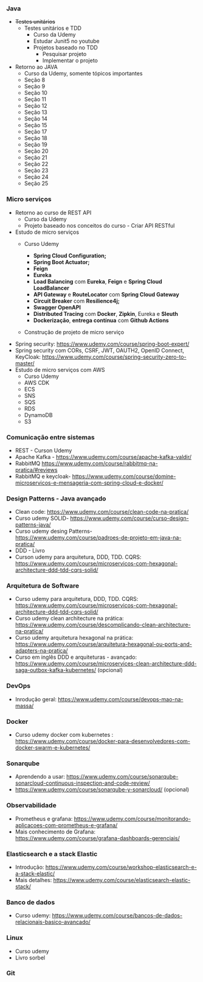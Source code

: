 ### Java
- ~~Testes unitários~~
	- Testes unitários e TDD
		- Curso da Udemy
		- Estudar Junit5 no youtube
		- Projetos baseado no TDD
			- Pesquisar projeto
			- Implementar o projeto
-  Retorno ao JAVA
	 - Curso da Udemy, somente tópicos importantes
	 - Seção 8
	 - Seção 9
	 - Seção 10
	 - Seção 11
	 - Seção 12
	 - Seção 13
	 - Seção 14
	 - Seção 15
	 - Seção 17
	 - Seção 18
	 - Seção 19
	 - Seção 20
	 - Seção 21
	 - Seção 22
	 - Seção 23
	 - Seção 24
	 - Seção 25

### Micro serviços
-  Retorno ao curso de REST API
	- Curso da Udemy
	- Projeto baseado nos conceitos do curso - Criar API RESTful
-  Estudo de micro serviços
	- Curso Udemy
		- **Spring Cloud Configuration;**
		- **Spring Boot Actuator;**
		- **Feign**
		- **Eureka**
		- **Load Balancing** com **Eureka**, **Feign** e **Spring Cloud LoadBalancer**
		- **API Gateway** e **RouteLocator** com **Spring Cloud Gateway**
		- **Circuit Breaker** com **Resilience4j;**
		- **Swagger OpenAPI**
		- **Distributed Tracing** com **Docker**, **Zipkin**, Eureka e **Sleuth**
		- **Dockerização**, **entrega contínua** com **Github Actions**
		
	- Construção de projeto de micro serviço
- Spring security: https://www.udemy.com/course/spring-boot-expert/
- Spring security com CORs, CSRF, JWT, OAUTH2, OpenID Connect, KeyCloak: https://www.udemy.com/course/spring-security-zero-to-master/
- Estudo de micro serviços com AWS
	- Curso Udemy
	- AWS CDK
	- ECS
	- SNS 
	- SQS 
	- RDS 
	- DynamoDB
	- S3

### Comunicação entre sistemas
- REST - Curson Udemy
- Apache Kafka - https://www.udemy.com/course/apache-kafka-valdir/
- RabbitMQ https://www.udemy.com/course/rabbitmq-na-pratica/#reviews
- RabbitMQ e keycloak- https://www.udemy.com/course/domine-microservicos-e-mensageria-com-spring-cloud-e-docker/

### Design Patterns - Java avançado
 - Clean code: https://www.udemy.com/course/clean-code-na-pratica/
 - Curso udemy SOLID- https://www.udemy.com/course/curso-design-patterns-java/ 
 - Curso udemy desing Patterns- https://www.udemy.com/course/padroes-de-projeto-em-java-na-pratica/
 - DDD - Livro
 - Curson udemy para arquitetura, DDD, TDD. CQRS: https://www.udemy.com/course/microservicos-com-hexagonal-architecture-ddd-tdd-cqrs-solid/
 
### Arquitetura de Software
- Curso udemy para arquitetura, DDD, TDD. CQRS: https://www.udemy.com/course/microservicos-com-hexagonal-architecture-ddd-tdd-cqrs-solid/
- Curso udemy clean architecture na prática: https://www.udemy.com/course/descomplicando-clean-architecture-na-pratica/
- Curso udemy arquitetura hexagonal na prática: https://www.udemy.com/course/arquitetura-hexagonal-ou-ports-and-adapters-na-pratica/
- Curso em inglês DDD e arquiteturas - avançado: https://www.udemy.com/course/microservices-clean-architecture-ddd-saga-outbox-kafka-kubernetes/ (opcional)

### DevOps
- Inrodução geral: https://www.udemy.com/course/devops-mao-na-massa/

### Docker
- Curso udemy docker com kubernetes : https://www.udemy.com/course/docker-para-desenvolvedores-com-docker-swarm-e-kubernetes/

### Sonarqube
- Aprendendo a usar: https://www.udemy.com/course/sonarqube-sonarcloud-continuous-inspection-and-code-review/
- https://www.udemy.com/course/sonarqube-y-sonarcloud/ (opcional)

### Observabilidade
- Prometheus e grafana: https://www.udemy.com/course/monitorando-aplicacoes-com-prometheus-e-grafana/
- Mais conhecimento de Grafana: https://www.udemy.com/course/grafana-dashboards-gerenciais/

### Elasticsearch e a stack Elastic
- Introdução: https://www.udemy.com/course/workshop-elasticsearch-e-a-stack-elastic/
- Mais detalhes: https://www.udemy.com/course/elasticsearch-elastic-stack/

### Banco de dados
- Curso udemy: https://www.udemy.com/course/bancos-de-dados-relacionais-basico-avancado/

### Linux
- Curso udemy
- Livro sorbel

### Git

### 